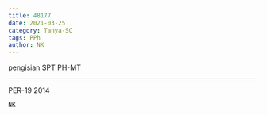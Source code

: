 ```yaml
---
title: 48177
date: 2021-03-25
category: Tanya-SC
tags: PPh
author: NK
---
```


pengisian SPT PH-MT

---

PER-19 2014

`NK`
